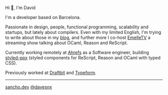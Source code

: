 Hi 👋, I'm David

I'm a developer based on Barcelona.

Passionate in design, people, functional programming, scalability and startups, but lately about compilers. Even with my limited English, I'm trying to write about those in my [blog](https://sancho.dev/blog), and further more I co-host [EmelleTV](https://twitch.tv/emelletv) a streaming show talking about OCaml, Reason and ReScript.

Currently working remotely at [Ahrefs](https://ahrefs.com) as a Software engineer, building [styled-ppx](https://github.com/davesnx/styled-ppx) (styled components for ReScript, Reason and OCaml with typed CSS).

Previously worked at [Draftbit](https://draftbit.com) and [Typeform](https://typeform.com).





---








[sancho.dev](https://sancho.dev) [@davesnx](https://twitter.com/davesnx) 
